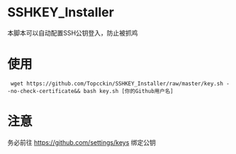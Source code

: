 # SSHKEY_Installer

本脚本可以自动配置SSH公钥登入，防止被抓鸡

# 使用

``` wget https://github.com/Topcckin/SSHKEY_Installer/raw/master/key.sh --no-check-certificate&& bash key.sh [你的Github用户名]  ```

# 注意
 务必前往 https://github.com/settings/keys 绑定公钥
